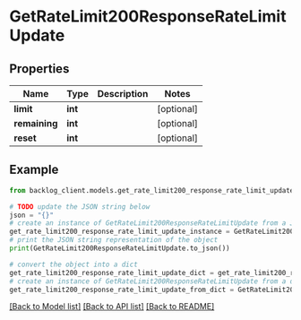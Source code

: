 # GetRateLimit200ResponseRateLimitUpdate


## Properties

Name | Type | Description | Notes
------------ | ------------- | ------------- | -------------
**limit** | **int** |  | [optional] 
**remaining** | **int** |  | [optional] 
**reset** | **int** |  | [optional] 

## Example

```python
from backlog_client.models.get_rate_limit200_response_rate_limit_update import GetRateLimit200ResponseRateLimitUpdate

# TODO update the JSON string below
json = "{}"
# create an instance of GetRateLimit200ResponseRateLimitUpdate from a JSON string
get_rate_limit200_response_rate_limit_update_instance = GetRateLimit200ResponseRateLimitUpdate.from_json(json)
# print the JSON string representation of the object
print(GetRateLimit200ResponseRateLimitUpdate.to_json())

# convert the object into a dict
get_rate_limit200_response_rate_limit_update_dict = get_rate_limit200_response_rate_limit_update_instance.to_dict()
# create an instance of GetRateLimit200ResponseRateLimitUpdate from a dict
get_rate_limit200_response_rate_limit_update_from_dict = GetRateLimit200ResponseRateLimitUpdate.from_dict(get_rate_limit200_response_rate_limit_update_dict)
```
[[Back to Model list]](../README.md#documentation-for-models) [[Back to API list]](../README.md#documentation-for-api-endpoints) [[Back to README]](../README.md)


